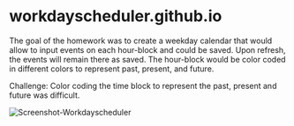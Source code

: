 # workdayscheduler.github.io
The goal of the homework was to create a weekday calendar that would allow to input events on each hour-block and could be saved. Upon refresh, the events will remain there as saved. The hour-block would be color coded in different colors to represent past, present, and future. 

Challenge: Color coding the time block to represent the past, present and future was difficult. 

![Screenshot-Workdayscheduler](https://github.com/sthapa411/workdayscheduler.github.io/blob/master/Screenshot-Workdayscheduler.png)
